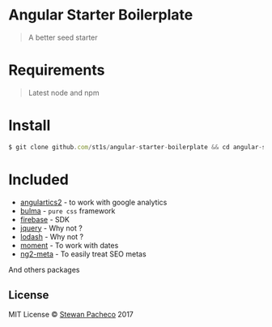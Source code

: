 # Angular Starter Boilerplate
> A better seed starter

# Requirements
> Latest node and npm

# Install

```js
$ git clone github.com/st1s/angular-starter-boilerplate && cd angular-starter-boilerplate && npm install
```

# Included

- [angulartics2](https://github.com/angulartics/angulartics2) - to work with google analytics
- [bulma](https://bulma.io) - `pure css` framework
- [firebase](https://firebase.google.com) - SDK
- [jquery](https://jquery.com) - Why not ?
- [lodash](https://lodash.com) - Why not ?
- [moment](https://momentjs.com/) - To work with dates
- [ng2-meta](https://github.com/vinaygopinath/ng2-meta) - To easily treat SEO metas

And others packages

## License

MIT License © [Stewan Pacheco](https://stewan.io) 2017
